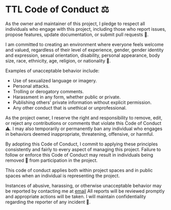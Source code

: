 # TTL Code of Conduct ⚖️

As the owner and maintainer of this project, I pledge to respect all individuals who engage with this project, including those who report issues, propose features, update documentation, or submit pull requests 🤝.

I am committed to creating an environment where everyone feels welcome and valued, regardless of their level of experience, gender, gender identity and expression, sexual orientation, disability, personal appearance, body size, race, ethnicity, age, religion, or nationality 🫡.

Examples of unacceptable behavior include:

- Use of sexualized language or imagery.
- Personal attacks.
- Trolling or derogatory comments.
- Harassment in any form, whether public or private.
- Publishing others' private information without explicit permission.
- Any other conduct that is unethical or unprofessional.

As the project owner, I reserve the right and responsibility to remove, edit, or reject any contributions or comments that violate this Code of Conduct ⚠️. I may also temporarily or permanently ban any individual who engages in behaviors deemed inappropriate, threatening, offensive, or harmful.

By adopting this Code of Conduct, I commit to applying these principles consistently and fairly to every aspect of managing this project. Failure to follow or enforce this Code of Conduct may result in individuals being removed 🚫 from participation in the project.

This code of conduct applies both within project spaces and in public spaces when an individual is representing the project.

Instances of abusive, harassing, or otherwise unacceptable behavior may be reported by contacting me at [email](https://mail.google.com/mail/ismaelramzimousa@gmail.com) All reports will be reviewed promptly and appropriate actions will be taken. I will maintain confidentiality regarding the reporter of any incident 🙏.
